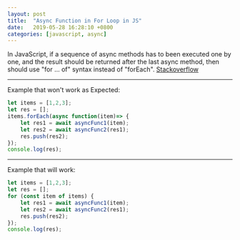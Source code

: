 ```yaml
---
layout: post
title:  "Async Function in For Loop in JS"
date:   2019-05-28 16:28:10 +0800
categories: [javascript, async]
---
```

In JavaScript, if a sequence of async methods has to been executed one by one, and the result should be returned after the last async method, then should use "for ... of" syntax instead of "forEach". [Stackoverflow](https://stackoverflow.com/questions/37576685/using-async-await-with-a-foreach-loop)

---

Example that won't work as Expected:
```javascript
let items = [1,2,3];
let res = [];
items.forEach(async function(item)=> {
    let res1 = await asyncFunc1(item);
    let res2 = await asyncFunc2(res1);
    res.push(res2);
});
console.log(res);
```

---

Example that will work:

```javascript
let items = [1,2,3];
let res = [];
for (const item of items) {
    let res1 = await asyncFunc1(item);
    let res2 = await asyncFunc2(res1);
    res.push(res2);
});
console.log(res);
```